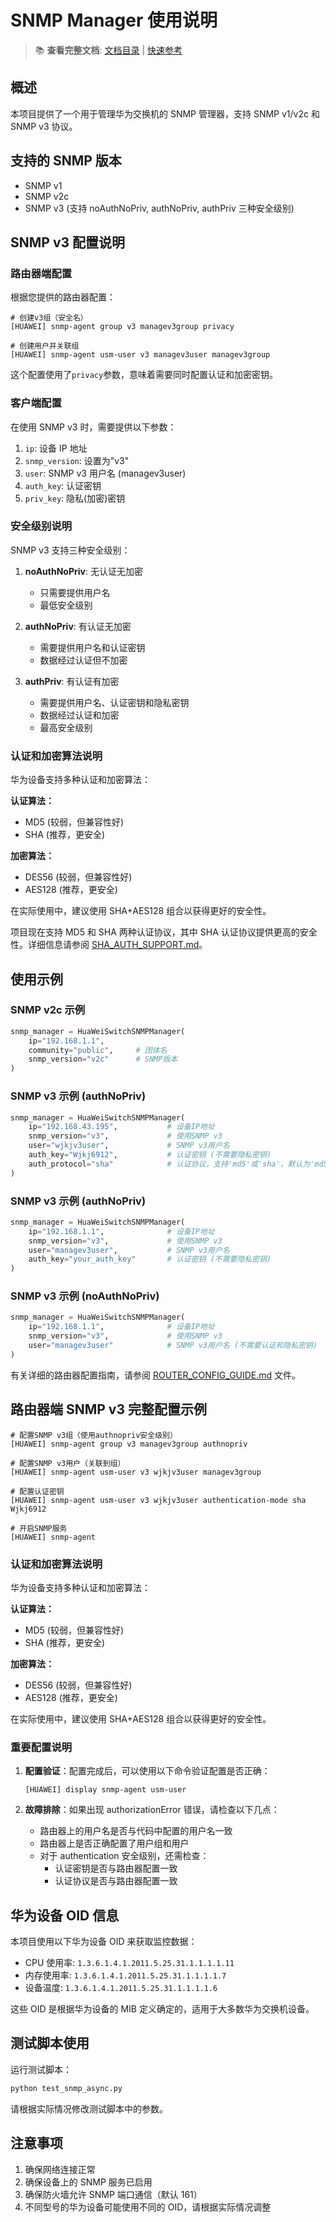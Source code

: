 # SNMP Manager 使用说明

> 📚 **查看完整文档**: [文档目录](00-文档目录.md) | [快速参考](QUICK_REFERENCE.md)

## 概述

本项目提供了一个用于管理华为交换机的 SNMP 管理器，支持 SNMP v1/v2c 和 SNMP v3 协议。

## 支持的 SNMP 版本

- SNMP v1
- SNMP v2c
- SNMP v3 (支持 noAuthNoPriv, authNoPriv, authPriv 三种安全级别)

## SNMP v3 配置说明

### 路由器端配置

根据您提供的路由器配置：

```
# 创建v3组（安全名）
[HUAWEI] snmp-agent group v3 managev3group privacy

# 创建用户并关联组
[HUAWEI] snmp-agent usm-user v3 managev3user managev3group
```

这个配置使用了`privacy`参数，意味着需要同时配置认证和加密密钥。

### 客户端配置

在使用 SNMP v3 时，需要提供以下参数：

1. `ip`: 设备 IP 地址
2. `snmp_version`: 设置为"v3"
3. `user`: SNMP v3 用户名 (managev3user)
4. `auth_key`: 认证密钥
5. `priv_key`: 隐私(加密)密钥

### 安全级别说明

SNMP v3 支持三种安全级别：

1. **noAuthNoPriv**: 无认证无加密

   - 只需要提供用户名
   - 最低安全级别

2. **authNoPriv**: 有认证无加密

   - 需要提供用户名和认证密钥
   - 数据经过认证但不加密

3. **authPriv**: 有认证有加密
   - 需要提供用户名、认证密钥和隐私密钥
   - 数据经过认证和加密
   - 最高安全级别

### 认证和加密算法说明

华为设备支持多种认证和加密算法：

**认证算法：**

- MD5 (较弱，但兼容性好)
- SHA (推荐，更安全)

**加密算法：**

- DES56 (较弱，但兼容性好)
- AES128 (推荐，更安全)

在实际使用中，建议使用 SHA+AES128 组合以获得更好的安全性。

项目现在支持 MD5 和 SHA 两种认证协议，其中 SHA 认证协议提供更高的安全性。详细信息请参阅 [SHA_AUTH_SUPPORT.md](SHA_AUTH_SUPPORT.md)。

## 使用示例

### SNMP v2c 示例

```python
snmp_manager = HuaWeiSwitchSNMPManager(
    ip="192.168.1.1",
    community="public",     # 团体名
    snmp_version="v2c"      # SNMP版本
)
```

### SNMP v3 示例 (authNoPriv)

```python
snmp_manager = HuaWeiSwitchSNMPManager(
    ip="192.168.43.195",           # 设备IP地址
    snmp_version="v3",             # 使用SNMP v3
    user="wjkjv3user",             # SNMP v3用户名
    auth_key="Wjkj6912",           # 认证密钥 (不需要隐私密钥)
    auth_protocol="sha"            # 认证协议，支持'md5'或'sha'，默认为'md5'
)
```

### SNMP v3 示例 (authNoPriv)

```python
snmp_manager = HuaWeiSwitchSNMPManager(
    ip="192.168.1.1",              # 设备IP地址
    snmp_version="v3",             # 使用SNMP v3
    user="managev3user",           # SNMP v3用户名
    auth_key="your_auth_key"       # 认证密钥 (不需要隐私密钥)
)
```

### SNMP v3 示例 (noAuthNoPriv)

```python
snmp_manager = HuaWeiSwitchSNMPManager(
    ip="192.168.1.1",              # 设备IP地址
    snmp_version="v3",             # 使用SNMP v3
    user="managev3user"            # SNMP v3用户名 (不需要认证和隐私密钥)
)
```

有关详细的路由器配置指南，请参阅 [ROUTER_CONFIG_GUIDE.md](ROUTER_CONFIG_GUIDE.md) 文件。

## 路由器端 SNMP v3 完整配置示例

```
# 配置SNMP v3组（使用authnopriv安全级别）
[HUAWEI] snmp-agent group v3 managev3group authnopriv

# 配置SNMP v3用户（关联到组）
[HUAWEI] snmp-agent usm-user v3 wjkjv3user managev3group

# 配置认证密钥
[HUAWEI] snmp-agent usm-user v3 wjkjv3user authentication-mode sha Wjkj6912

# 开启SNMP服务
[HUAWEI] snmp-agent
```

### 认证和加密算法说明

华为设备支持多种认证和加密算法：

**认证算法：**

- MD5 (较弱，但兼容性好)
- SHA (推荐，更安全)

**加密算法：**

- DES56 (较弱，但兼容性好)
- AES128 (推荐，更安全)

在实际使用中，建议使用 SHA+AES128 组合以获得更好的安全性。

### 重要配置说明

1. **配置验证**：配置完成后，可以使用以下命令验证配置是否正确：

   ```
   [HUAWEI] display snmp-agent usm-user
   ```

2. **故障排除**：如果出现 authorizationError 错误，请检查以下几点：
   - 路由器上的用户名是否与代码中配置的用户名一致
   - 路由器上是否正确配置了用户组和用户
   - 对于 authentication 安全级别，还需检查：
     - 认证密钥是否与路由器配置一致
     - 认证协议是否与路由器配置一致

## 华为设备 OID 信息

本项目使用以下华为设备 OID 来获取监控数据：

- CPU 使用率: `1.3.6.1.4.1.2011.5.25.31.1.1.1.1.11`
- 内存使用率: `1.3.6.1.4.1.2011.5.25.31.1.1.1.1.7`
- 设备温度: `1.3.6.1.4.1.2011.5.25.31.1.1.1.1.6`

这些 OID 是根据华为设备的 MIB 定义确定的，适用于大多数华为交换机设备。

## 测试脚本使用

运行测试脚本：

```bash
python test_snmp_async.py
```

请根据实际情况修改测试脚本中的参数。

## 注意事项

1. 确保网络连接正常
2. 确保设备上的 SNMP 服务已启用
3. 确保防火墙允许 SNMP 端口通信（默认 161）
4. 不同型号的华为设备可能使用不同的 OID，请根据实际情况调整
